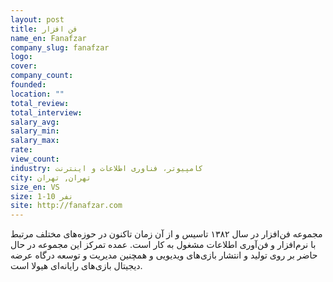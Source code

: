 ```yaml
---
layout: post
title: فن افزار
name_en: Fanafzar
company_slug: fanafzar
logo: 
cover: 
company_count:
founded:
location: ""
total_review: 
total_interview: 
salary_avg: 
salary_min: 
salary_max: 
rate: 
view_count: 
industry: کامپیوتر، فناوری اطلاعات و اینترنت
city: تهران, تهران
size_en: VS
size: 1-10 نفر
site: http://fanafzar.com
---
```


مجموعه فن‌افزار در سال ۱۳۸۲ تاسیس و از آن زمان تاکنون در حوزه‌های مختلف مرتبط با نرم‌افزار و فن‌آوری اطلاعات مشغول به کار است. عمده‌ تمرکز این مجموعه در حال حاضر بر روی تولید و انتشار بازی‌های ویدیویی و همچنین مدیریت و توسعه درگاه عرضه دیجیتال بازی‌های رایانه‌ای هیولا است.
